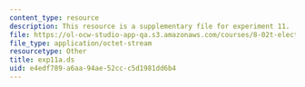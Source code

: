 ```yaml
---
content_type: resource
description: This resource is a supplementary file for experiment 11.
file: https://ol-ocw-studio-app-qa.s3.amazonaws.com/courses/8-02t-electricity-and-magnetism-spring-2005/e4edf789a6aa94ae52ccc5d1981dd6b4_exp11a.ds
file_type: application/octet-stream
resourcetype: Other
title: exp11a.ds
uid: e4edf789-a6aa-94ae-52cc-c5d1981dd6b4
---
```

